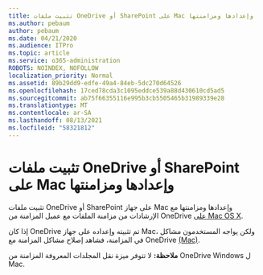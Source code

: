 ```yaml
---
title: تثبيت ملفات OneDrive أو SharePoint على Mac وإعدادها ومزامنتها
ms.author: pebaum
author: pebaum
ms.date: 04/21/2020
ms.audience: ITPro
ms.topic: article
ms.service: o365-administration
ROBOTS: NOINDEX, NOFOLLOW
localization_priority: Normal
ms.assetid: 89b29dd9-edfe-49a4-84eb-5dc270d64526
ms.openlocfilehash: 17ced78cda3c1095eddce539a88d430610cd5ad5
ms.sourcegitcommit: ab75f66355116e995b3cb5505465b31989339e28
ms.translationtype: MT
ms.contentlocale: ar-SA
ms.lasthandoff: 08/13/2021
ms.locfileid: "58321812"
---
```

# <a name="install-setup-and-sync-onedrive-or-sharepoint-files-on-mac"></a>تثبيت ملفات OneDrive أو SharePoint على Mac وإعدادها ومزامنتها 

تثبيت ملفات OneDrive أو SharePoint على جهاز Mac وإعدادها ومزامنتها مع الإرشادات من مزامنة الملفات مع عميل المزامنة من OneDrive [على Mac OS X](https://support.office.com/article/sync-files-with-the-onedrive-sync-client-on-mac-os-x-d11b9f29-00bb-4172-be39-997da46f913f).

إذا كان OneDrive تم تثبيته وإعداده على جهاز Mac، ولكن يواجه المستخدمون مشاكل في المزامنة، فشاهد إصلاح مشاكل المزامنة مع OneDrive [(Mac)](https://support.office.com/article/fix-onedrive-sync-problems-on-a-mac-af3012d7-13ec-4ac9-bbb1-ebcd2a0cd756).

**ملاحظة:** لا تتوفر ميزة نقل المجلدات المعروفة المزامنة من OneDrive Windows ل Mac.




